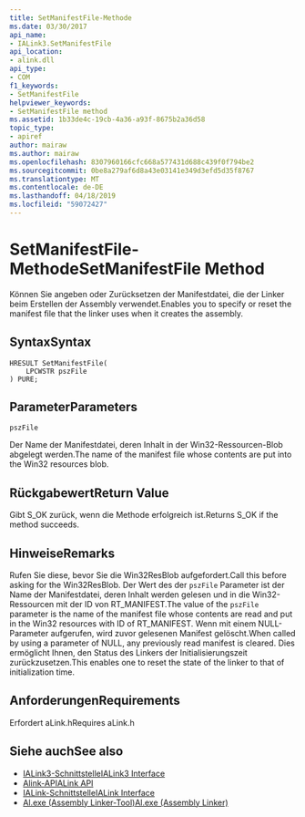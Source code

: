 ```yaml
---
title: SetManifestFile-Methode
ms.date: 03/30/2017
api_name:
- IALink3.SetManifestFile
api_location:
- alink.dll
api_type:
- COM
f1_keywords:
- SetManifestFile
helpviewer_keywords:
- SetManifestFile method
ms.assetid: 1b33de4c-19cb-4a36-a93f-8675b2a36d58
topic_type:
- apiref
author: mairaw
ms.author: mairaw
ms.openlocfilehash: 8307960166cfc668a577431d688c439f0f794be2
ms.sourcegitcommit: 0be8a279af6d8a43e03141e349d3efd5d35f8767
ms.translationtype: MT
ms.contentlocale: de-DE
ms.lasthandoff: 04/18/2019
ms.locfileid: "59072427"
---
```

# <a name="setmanifestfile-method"></a><span data-ttu-id="69a3f-102">SetManifestFile-Methode</span><span class="sxs-lookup"><span data-stu-id="69a3f-102">SetManifestFile Method</span></span>
<span data-ttu-id="69a3f-103">Können Sie angeben oder Zurücksetzen der Manifestdatei, die der Linker beim Erstellen der Assembly verwendet.</span><span class="sxs-lookup"><span data-stu-id="69a3f-103">Enables you to specify or reset the manifest file that the linker uses when it creates the assembly.</span></span>  
  
## <a name="syntax"></a><span data-ttu-id="69a3f-104">Syntax</span><span class="sxs-lookup"><span data-stu-id="69a3f-104">Syntax</span></span>  
  
```  
HRESULT SetManifestFile(  
    LPCWSTR pszFile  
) PURE;  
```  
  
## <a name="parameters"></a><span data-ttu-id="69a3f-105">Parameter</span><span class="sxs-lookup"><span data-stu-id="69a3f-105">Parameters</span></span>  
 `pszFile`  
  
 <span data-ttu-id="69a3f-106">Der Name der Manifestdatei, deren Inhalt in der Win32-Ressourcen-Blob abgelegt werden.</span><span class="sxs-lookup"><span data-stu-id="69a3f-106">The name of the manifest file whose contents are put into the Win32 resources blob.</span></span>  
  
## <a name="return-value"></a><span data-ttu-id="69a3f-107">Rückgabewert</span><span class="sxs-lookup"><span data-stu-id="69a3f-107">Return Value</span></span>  
 <span data-ttu-id="69a3f-108">Gibt S_OK zurück, wenn die Methode erfolgreich ist.</span><span class="sxs-lookup"><span data-stu-id="69a3f-108">Returns S_OK if the method succeeds.</span></span>  
  
## <a name="remarks"></a><span data-ttu-id="69a3f-109">Hinweise</span><span class="sxs-lookup"><span data-stu-id="69a3f-109">Remarks</span></span>  
 <span data-ttu-id="69a3f-110">Rufen Sie diese, bevor Sie die Win32ResBlob aufgefordert.</span><span class="sxs-lookup"><span data-stu-id="69a3f-110">Call this before asking for the Win32ResBlob.</span></span> <span data-ttu-id="69a3f-111">Der Wert des der `pszFile` Parameter ist der Name der Manifestdatei, deren Inhalt werden gelesen und in die Win32-Ressourcen mit der ID von RT_MANIFEST.</span><span class="sxs-lookup"><span data-stu-id="69a3f-111">The value of the `pszFile` parameter is the name of the manifest file whose contents are read and put in the Win32 resources with ID of RT_MANIFEST.</span></span> <span data-ttu-id="69a3f-112">Wenn mit einem NULL-Parameter aufgerufen, wird zuvor gelesenen Manifest gelöscht.</span><span class="sxs-lookup"><span data-stu-id="69a3f-112">When called by using a parameter of NULL, any previously read manifest is cleared.</span></span> <span data-ttu-id="69a3f-113">Dies ermöglicht Ihnen, den Status des Linkers der Initialisierungszeit zurückzusetzen.</span><span class="sxs-lookup"><span data-stu-id="69a3f-113">This enables one to reset the state of the linker to that of initialization time.</span></span>  
  
## <a name="requirements"></a><span data-ttu-id="69a3f-114">Anforderungen</span><span class="sxs-lookup"><span data-stu-id="69a3f-114">Requirements</span></span>  
 <span data-ttu-id="69a3f-115">Erfordert aLink.h</span><span class="sxs-lookup"><span data-stu-id="69a3f-115">Requires aLink.h</span></span>  
  
## <a name="see-also"></a><span data-ttu-id="69a3f-116">Siehe auch</span><span class="sxs-lookup"><span data-stu-id="69a3f-116">See also</span></span>

- [<span data-ttu-id="69a3f-117">IALink3-Schnittstelle</span><span class="sxs-lookup"><span data-stu-id="69a3f-117">IALink3 Interface</span></span>](../../../../docs/framework/unmanaged-api/alink/ialink3-interface.md)
- [<span data-ttu-id="69a3f-118">Alink-API</span><span class="sxs-lookup"><span data-stu-id="69a3f-118">ALink API</span></span>](../../../../docs/framework/unmanaged-api/alink/index.md)
- [<span data-ttu-id="69a3f-119">IALink-Schnittstelle</span><span class="sxs-lookup"><span data-stu-id="69a3f-119">IALink Interface</span></span>](../../../../docs/framework/unmanaged-api/alink/ialink-interface.md)
- [<span data-ttu-id="69a3f-120">Al.exe (Assembly Linker-Tool)</span><span class="sxs-lookup"><span data-stu-id="69a3f-120">Al.exe (Assembly Linker)</span></span>](../../../../docs/framework/tools/al-exe-assembly-linker.md)
